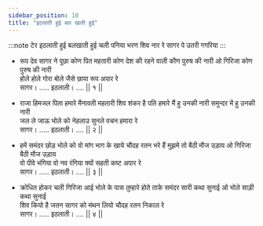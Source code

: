 ```yaml
---
sidebar_position: 10
title: "इठलाती हुई बल खाती हुई"
---
```


:::note टेर
इठलाती हुई बलखाती हुई चली पनिया भरण शिव नार रे सागर पे उतरी गगरिया
:::

- रूप देव सागर ने पूछा कोण पित महतारी कोण देश की रहने वाली कौण पुरुष की नारी ओ गिरिजा कोण पुरुष की नारी <br/>
  होले होले गोरा बोले जैसे छाया रूप अपार रे <br/>
  सागर। ..... इठलाती। …. || १ ||

- राजा हिमजल पिता हमारे मैनावती महतारी शिव शंकर है पति हमारे मैं हु उनकी नारी समुन्दर में हु उनकी नारी <br/>
  जल ले जाऊ भोले को नेहलाउ सुनले वचन हमारा रे <br/>
  सागर। ..... इठलाती। …. || २ ||

- हमें समंदर छोड़ भोले को वो मांग भाग के खाये चौदह रतन भरे हैं मुझमे तो बैठी मौज उड़ाय ओ गिरिजा बैठी मौज उड़ाय <br/>
  वो पीवे भंगिया वो नव रंगिया क्यों सहती कष्ट अपार रे <br/>
  सागर। ..... इठलाती। …. || ३ ||

- क्रोधित होकर चली गिरिजा आई भोले के पास तुम्हारे होते ताके समंदर सारी कथा सुनाई ओ भोले साड़ी कथा सुनाई <br/>
  शिव कियो है जतन सागर को मंथन लियो चौदह रतन निकाल रे <br/>
  सागर। ..... इठलाती। …. || ४ ||
